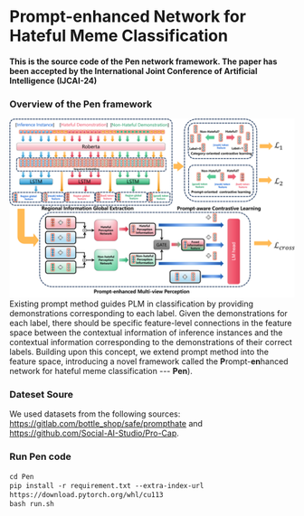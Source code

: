 # Prompt-enhanced Network for Hateful Meme Classification
#### This is the source code of the Pen network framework. The paper has been accepted by the International Joint Conference of Artificial Intelligence (IJCAI-24)
### Overview of the Pen framework
![image](Pen_framework.png)
Existing prompt method guides PLM in classification by providing demonstrations corresponding to each label. Given the demonstrations for each label, there should be specific feature-level connections in the feature space between the contextual information of inference instances and the contextual information corresponding to the demonstrations of their correct labels. Building upon this concept, we extend prompt method into the feature space, introducing a novel framework called the **P**rompt-**en**hanced network for hateful meme classification --- **Pen**).
### Dateset Soure
We used datasets from the following sources: https://gitlab.com/bottle_shop/safe/prompthate and https://github.com/Social-AI-Studio/Pro-Cap.
### Run Pen code
```
cd Pen
pip install -r requirement.txt --extra-index-url https://download.pytorch.org/whl/cu113
bash run.sh
```
